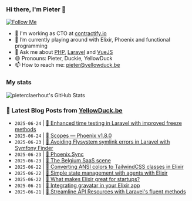### Hi there, I'm Pieter 👋  
[![Follow Me](https://img.shields.io/github/followers/pieterclaerhout?label=Follow&style=social)](https://github.com/pieterclaerhout)

- 🏢 I'm working as CTO at [contractify.io](https://contractify.io)
- 🌱 I’m currently playing around with Elixir, Phoenix and functional programming
- 💬 Ask me about [PHP](https://php.net), [Laravel](http://laravel.com) and [VueJS](https://vuejs.org)
- 😄 Pronouns: Pieter, Duckie, YellowDuck
- 📫 How to reach me: pieter@yellowduck.be

### My stats

![pieterclaerhout's GitHub Stats](https://github-readme-stats.vercel.app/api?username=pieterclaerhout&show_icons=true&count_private=true&line_height=40)

### 📩 Latest Blog Posts from [YellowDuck.be](https://www.yellowduck.be/)
<!-- BLOG-POST-LIST:START -->
- `2025-06-24` | [🔗 Enhanced time testing in Laravel with improved freeze methods](https://www.yellowduck.be/posts/enhanced-time-testing-in-laravel-with-improved-freeze-methods)  
- `2025-06-24` | [🔗 Scopes — Phoenix v1.8.0](https://www.yellowduck.be/posts/scopes-phoenix-v1-8-0)  
- `2025-06-23` | [🐥 Avoiding Flysystem symlink errors in Laravel with Symfony Finder](https://www.yellowduck.be/posts/avoiding-flysystem-symlink-errors-in-laravel-with-symfony-finder)  
- `2025-06-23` | [🔗 Phoenix.Sync](https://www.yellowduck.be/posts/phoenix-sync)  
- `2025-06-23` | [🔗 The Belgium SaaS scene](https://www.yellowduck.be/posts/the-belgium-saas-scene)  
- `2025-06-22` | [🐥 Converting ANSI colors to TailwindCSS classes in Elixir](https://www.yellowduck.be/posts/converting-ansi-colors-to-tailwindcss-classes-in-elixir)  
- `2025-06-22` | [🔗 Simple state management with agents with Elixir](https://www.yellowduck.be/posts/simple-state-management-with-agents-with-elixir)  
- `2025-06-22` | [🔗 What makes Elixir great for startups?](https://www.yellowduck.be/posts/what-makes-elixir-great-for-startups)  
- `2025-06-21` | [🐥 Integrating gravatar in your Elixir app](https://www.yellowduck.be/posts/integrating-gravatar-in-your-elixir-app)  
- `2025-06-21` | [🔗 Streamline API Resources with Laravel&#39;s fluent methods](https://www.yellowduck.be/posts/streamline-api-resources-with-laravels-fluent-methods)  

<!-- BLOG-POST-LIST:END -->

